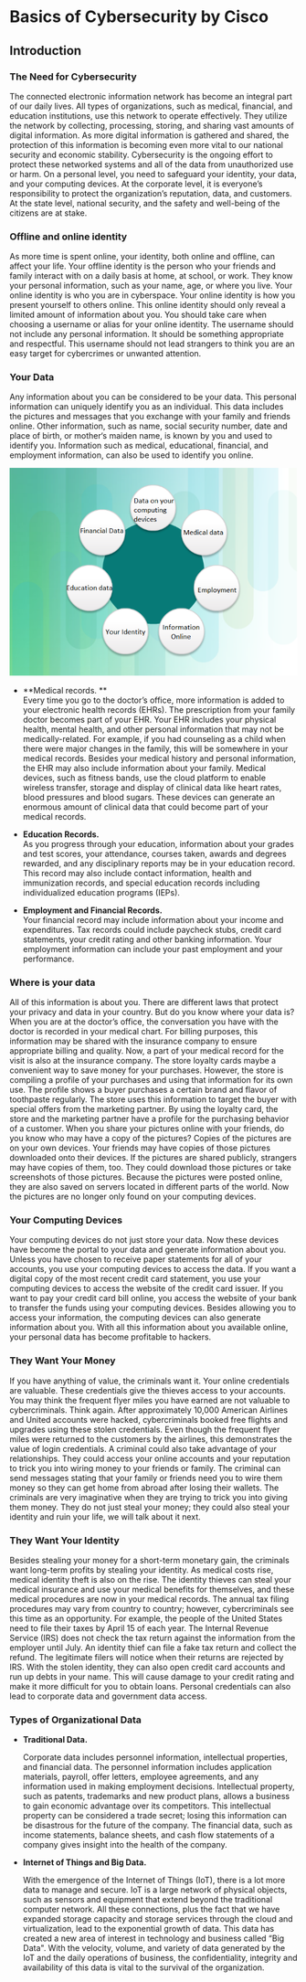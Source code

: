 # **Basics of Cybersecurity by Cisco** 

## **Introduction**

### The Need for Cybersecurity

The connected electronic information network has become an integral part of our daily lives. 
All types of organizations, such as medical, financial, and education institutions, 
use this network to operate effectively. 
They utilize the network by collecting, processing, storing, and sharing vast amounts of digital information.
As more digital information is gathered and shared, the protection of this information is becoming 
even more vital to our national security and economic stability.
Cybersecurity is the ongoing effort to protect these networked systems and all
of the data from unauthorized use or harm. 
On a personal level, you need to safeguard your identity, your data, and your computing devices. 
At the corporate level, it is everyone’s responsibility to protect the organization’s reputation, 
data, and customers. 
At the state level, national security, and the safety and well-being of the citizens are at stake.

### Offline and online identity

As more time is spent online, your identity, both online and offline, can affect your life. 
Your offline identity is the person who your friends and family interact with on a daily basis at home, 
at school, or work. They know your personal information, such as your name, age, or where you live. 
Your online identity is who you are in cyberspace. 
Your online identity is how you present yourself to others online. 
This online identity should only reveal a limited amount of information about you.
You should take care when choosing a username or alias for your online identity. 
The username should not include any personal information. 
It should be something appropriate and respectful. 
This username should not lead strangers to think you are an easy target for cybercrimes or unwanted attention.

### Your Data

Any information about you can be considered to be your data. 
This personal information can uniquely identify you as an individual. 
This data includes the pictures and messages that you exchange with your family and friends online. 
Other information, such as name, social security number, date and place of birth, or mother‘s maiden name, 
is known by you and used to identify you. Information such as medical, educational, financial, 
and employment information, can also be used to identify you online.

![Data_circle](data_medical_rec.png)

* **Medical records. **  
Every time you go to the doctor’s office, more information is added to your electronic health records (EHRs). 
The prescription from your family doctor becomes part of your EHR. Your EHR includes your physical health, 
mental health, and other personal information that may not be medically-related. For example, 
if you had counseling as a child when there were major changes in the family, 
this will be somewhere in your medical records. 
Besides your medical history and personal information, the EHR may also include information about your family.
Medical devices, such as fitness bands, use the cloud platform to enable wireless transfer, 
storage and display of clinical data like heart rates, blood pressures and blood sugars. 
These devices can generate an enormous amount of clinical data that could become part of your medical records.

* **Education Records.**    
As you progress through your education, information about your grades and test scores, your attendance, 
courses taken, awards and degrees rewarded, and any disciplinary reports may be in your education record.
This record may also include contact information, health and immunization records, and special education 
records including individualized education programs (IEPs).

* **Employment and Financial Records.**    
Your financial record may include information about your income and expenditures. 
Tax records could include paycheck stubs, credit card statements, your credit rating and other 
banking information. Your employment information can include your past employment and your performance.

### Where is your data

All of this information is about you. There are different laws that protect your privacy 
and data in your country. But do you know where your data is?
When you are at the doctor’s office, the conversation you have with the doctor 
is recorded in your medical chart. 
For billing purposes, this information may be shared with the insurance company to ensure 
appropriate billing and quality. Now, a part of your medical record for the visit is also at the insurance company. The store loyalty cards maybe a convenient way to save money for your purchases. 
However, the store is compiling a profile of your purchases and using that information for its own use. 
The profile shows a buyer purchases a certain brand and flavor of toothpaste regularly. 
The store uses this information to target the buyer with special offers from the marketing partner. 
By using the loyalty card, the store and the marketing partner have a profile for the purchasing 
behavior of a customer.
When you share your pictures online with your friends, do you know who may have a copy of the pictures? 
Copies of the pictures are on your own devices. Your friends may have copies of those pictures downloaded onto their devices. If the pictures are shared publicly, strangers may have copies of them, too. 
They could download those pictures or take screenshots of those pictures. 
Because the pictures were posted online, they are also saved on servers located in different 
parts of the world. Now the pictures are no longer only found on your computing devices.

### Your Computing Devices

Your computing devices do not just store your data.  Now  these devices have become the portal to your data and generate information about you. Unless you have chosen to receive paper statements for all  of your accounts, you use your computing devices to access the data. If  you want a digital copy of the most recent credit card statement, you  use your computing devices to access the website of the credit card  issuer. If you want to pay your credit card bill online, you access the  website of your bank to transfer the funds using your computing devices. Besides allowing you to access your information, the computing devices  can also generate information about you. With all this information about you available online,             your personal data has become profitable to hackers.

### They Want Your Money

If you have anything of value, the criminals want it. Your online credentials are valuable. These credentials  give the thieves access to your accounts. You may think the frequent flyer miles you have earned are not valuable to cybercriminals. Think again. After approximately 10,000 American Airlines and United accounts  were hacked, cybercriminals booked free flights and upgrades using these stolen credentials. Even though the frequent flyer miles were returned  to the customers by the airlines, this demonstrates the value of login  credentials. A criminal could also take advantage of your relationships. They could access your online accounts and your reputation to trick you into wiring money to your friends or family. The criminal can send messages stating that your family or friends need you to wire them money so they can get home from abroad after losing their wallets. The criminals are very imaginative when they are trying to  trick you into giving them money. They do not just steal your money; they could also steal your identity and ruin your life, we will talk about it next.

### They Want Your Identity

Besides stealing your money for a short-term monetary gain, the criminals want long-term profits by stealing your identity. As medical costs rise, medical identity theft is also on the rise. The identity thieves can steal your medical insurance and use your medical  benefits for themselves, and these medical procedures are now in your medical records. The annual tax filing procedures may vary from country to country;  however, cybercriminals see this time as an opportunity. For example,  the people of the United States need to file their taxes by April 15 of  each year. The Internal Revenue Service (IRS) does not check the tax  return against the information from the employer until July. An identity thief can file a fake tax return and collect the refund. The legitimate filers will notice when their returns are rejected by IRS. With the  stolen identity, they can also open credit card accounts and run up  debts in your name. This will cause damage to your credit rating and  make it more difficult for you to obtain loans. Personal credentials can also lead to corporate data and government data access. 

### Types of Organizational Data

* **Traditional Data.**

     Corporate data includes personnel information, intellectual properties,  and financial data. The personnel information includes application  materials, payroll, offer letters, employee agreements, and any  information used in making employment decisions. Intellectual property,  such as patents, trademarks and new product plans, allows a business to  gain economic advantage over its competitors. This intellectual property can be considered a trade secret; losing this information can be  disastrous for the future of the company. The financial data, such as  income statements, balance sheets, and cash flow statements of a company gives insight into the health of the company.

* **Internet of Things and Big Data.**  

     With the emergence of the Internet of Things (IoT), there is a lot more  data to manage and secure. IoT is a large network of physical objects,  such as sensors and equipment that extend beyond the traditional  computer network. All these connections, plus the fact that we have  expanded storage capacity and storage services through the cloud and  virtualization, lead to the exponential growth of data. This data has  created a new area of interest in technology and business called “Big  Data". With the velocity, volume, and variety of data generated by the  IoT and the daily operations of business, the confidentiality, integrity and availability of this data is vital to the survival of the  organization.